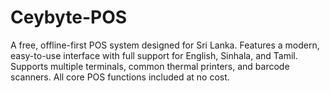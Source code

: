 # Ceybyte-POS
A free, offline-first POS system designed for Sri Lanka. Features a modern, easy-to-use interface with full support for English, Sinhala, and Tamil. Supports multiple terminals, common thermal printers, and barcode scanners. All core POS functions included at no cost.

